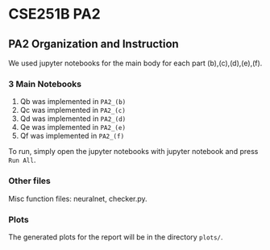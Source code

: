 # CSE251B PA2
## PA2 Organization and Instruction
We used jupyter notebooks for the main body for each part (b),(c),(d),(e),(f).

### 3 Main Notebooks
1. Qb was implemented in `PA2_(b)`
2. Qc was implemented in `PA2_(c)`
3. Qd was implemented in `PA2_(d)`
4. Qe was implemented in `PA2_(e)`
5. Qf was implemented in `PA2_(f)`

To run, simply open the jupyter notebooks with jupyter notebook and press `Run All`.

### Other files
Misc function files: neuralnet, checker.py.

### Plots
The generated plots for the report will be in the directory `plots/`.



